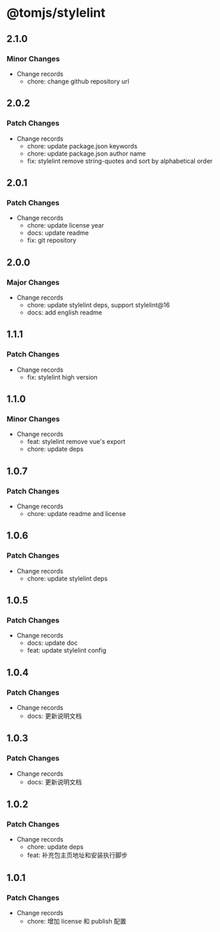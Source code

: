 # @tomjs/stylelint

## 2.1.0

### Minor Changes

- Change records
  - chore: change github repository url

## 2.0.2

### Patch Changes

- Change records
  - chore: update package.json keywords
  - chore: update package.json author name
  - fix: stylelint remove string-quotes and sort by alphabetical order

## 2.0.1

### Patch Changes

- Change records
  - chore: update license year
  - docs: update readme
  - fix: git repository

## 2.0.0

### Major Changes

- Change records
  - chore: update stylelint deps, support stylelint@16
  - docs: add english readme

## 1.1.1

### Patch Changes

- Change records
  - fix: stylelint high version

## 1.1.0

### Minor Changes

- Change records
  - feat: stylelint remove vue's export
  - chore: update deps

## 1.0.7

### Patch Changes

- Change records
  - chore: update readme and license

## 1.0.6

### Patch Changes

- Change records
  - chore: update stylelint deps

## 1.0.5

### Patch Changes

- Change records
  - docs: update doc
  - feat: update stylelint config

## 1.0.4

### Patch Changes

- Change records
  - docs: 更新说明文档

## 1.0.3

### Patch Changes

- Change records
  - docs: 更新说明文档

## 1.0.2

### Patch Changes

- Change records
  - chore: update deps
  - feat: 补充包主页地址和安装执行脚步

## 1.0.1

### Patch Changes

- Change records
  - chore: 增加 license 和 publish 配置
